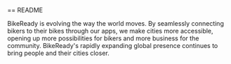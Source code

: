 == README

BikeReady is evolving the way the world moves. By seamlessly connecting bikers to their bikes through our apps, we make cities more accessible, opening up more possibilities for bikers and more business for the community. BikeReady's rapidly expanding global presence continues to bring people and their cities closer.
